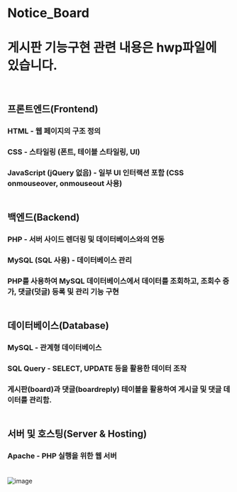 # Notice_Board

# 게시판 기능구현 관련 내용은 hwp파일에 있습니다.<br><br>

## 프론트엔드(Frontend)
### HTML - 웹 페이지의 구조 정의
### CSS - 스타일링 (폰트, 테이블 스타일링, UI)
### JavaScript (jQuery 없음) - 일부 UI 인터랙션 포함 (CSS onmouseover, onmouseout 사용)<br><br>

###
## 백엔드(Backend)
### PHP - 서버 사이드 렌더링 및 데이터베이스와의 연동
### MySQL (SQL 사용) - 데이터베이스 관리
### PHP를 사용하여 MySQL 데이터베이스에서 데이터를 조회하고, 조회수 증가, 댓글(덧글) 등록 및 관리 기능 구현<br><br>

###
## 데이터베이스(Database)
### MySQL - 관계형 데이터베이스
### SQL Query - SELECT, UPDATE 등을 활용한 데이터 조작
### 게시판(board)과 댓글(boardreply) 테이블을 활용하여 게시글 및 댓글 데이터를 관리함.<br><br>

###
## 서버 및 호스팅(Server & Hosting)
### Apache - PHP 실행을 위한 웹 서버<br><br>

![image](https://github.com/user-attachments/assets/8f5a1c16-165c-4965-9f33-be3844e26ec2)
